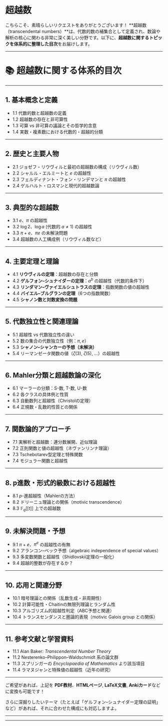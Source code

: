 # 超越数

こちらこそ、素晴らしいリクエストをありがとうございます！
\*\*超越数（transcendental numbers）\*\*は、代数的数の補集合として定義され、数論や解析の核心に関わる非常に深く美しい分野です。以下に、**超越数に関するトピックを体系的に整理した目次**をお届けします。

---

# 📚 **超越数に関する体系的目次**

---

## 1. **基本概念と定義**

* 1.1 代数的数と超越数の定義
* 1.2 超越数の存在と非可算性
* 1.3 可算 vs 非可算の議論とその哲学的含意
* 1.4 実数・複素数における代数的・超越的分類

---

## 2. **歴史と主要人物**

* 2.1 ジョゼフ・リウヴィルと最初の超越数の構成（リウヴィル数）
* 2.2 シャルル・エルミートと $e$ の超越性
* 2.3 フェルディナント・フォン・リンデマンと $\pi$ の超越性
* 2.4 ゲルハルト・ロスマンと現代的超越数論

---

## 3. **典型的な超越数**

* 3.1 $e$、$\pi$ の超越性
* 3.2 $\log 2$、$\log a$ (代数的 $a \neq 1$) の超越性
* 3.3 $\pi + e$、$\pi e$ の未解決問題
* 3.4 超越数の人工構成例（リウヴィル数など）

---

## 4. **主要定理と理論**

* 4.1 **リウヴィルの定理**：超越数の存在と分類
* 4.2 **ゲルフォン–シュナイダーの定理**：$a^b$ の超越性（代数的条件下）
* 4.3 **リンダマン–ヴァイエルシュトラスの定理**：指数関数の値の超越性
* 4.4 **バイエル–ブルグランの定理**（6つの指数関数）
* 4.5 **シャノン数と対数変換の問題**

---

## 5. **代数独立性と関連理論**

* 5.1 超越性 vs 代数独立性の違い
* 5.2 数の集合の代数独立性（例：$\pi, e$）
* 5.3 **シャノン–シャンカーの予想（未解決）**
* 5.4 リーマンゼータ関数の値（$\zeta(3)$, $\zeta(5)$, ...）の超越性

---

## 6. **Mahler分類と超越数論の深化**

* 6.1 マーラーの分類：S-数, T-数, U-数
* 6.2 各クラスの具体例と性質
* 6.3 自動数列と超越性（Christolの定理）
* 6.4 正規数・乱数的性質との関係

---

## 7. **関数論的アプローチ**

* 7.1 実解析と超越数：連分数展開、近似理論
* 7.2 正則関数と値の超越性（ネヴァンリンナ理論）
* 7.3 Tschebotarev型定理と特殊関数
* 7.4 モジュラー関数と超越性

---

## 8. **p進数・形式的級数における超越性**

* 8.1 $p$-進超越性（Mahlerの方法）
* 8.2 ドリーニュ理論との関係（motivic transcendence）
* 8.3 $\mathbb{F}_q[[t]]$ 上での超越数

---

## 9. **未解決問題・予想**

* 9.1 $\pi + e$、$\pi^e$ の超越性の有無
* 9.2 アランコン–ベック予想（algebraic independence of special values）
* 9.3 多変数関数と超越性（Shidlovskii定理の一般化）
* 9.4 超越的整数が存在するか？

---

## 10. **応用と関連分野**

* 10.1 暗号理論との関係（乱数生成・非周期性）
* 10.2 計算可能性・Chaitinの無限列理論とランダム性
* 10.3 アルゴリズム的超越性判定（ABC予想と関連）
* 10.4 トランスセンダンスと圏論的表現（motivic Galois group との関係）

---

## 11. **参考文献と学習資料**

* 11.1 Alan Baker: *Transcendental Number Theory*
* 11.2 Nesterenko–Philippon–Waldschmidt 系の論文群
* 11.3 スプリンガーの *Encyclopaedia of Mathematics* より該当項目
* 11.4 ラマヌジャンと特殊値の超越性（近年の研究）

---

ご希望があれば、上記を **PDF教材**、**HTMLページ**, **LaTeX文書**, **Ankiカード**などに変換も可能です！

さらに深掘りしたいテーマ（たとえば「ゲルフォン–シュナイダー定理の証明」など）があれば、それに合わせた構成にも対応しますよ。

---
---
